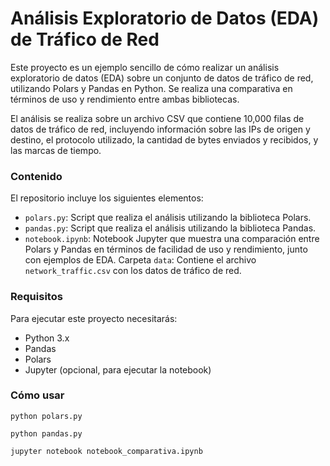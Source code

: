 # Análisis Exploratorio de Datos (EDA) de Tráfico de Red
Este proyecto es un ejemplo sencillo de cómo realizar un análisis exploratorio de datos (EDA) sobre un conjunto de datos de tráfico de red, utilizando Polars y Pandas en Python. Se realiza una comparativa en términos de uso y rendimiento entre ambas bibliotecas.

El análisis se realiza sobre un archivo CSV que contiene 10,000 filas de datos de tráfico de red, incluyendo información sobre las IPs de origen y destino, el protocolo utilizado, la cantidad de bytes enviados y recibidos, y las marcas de tiempo.

### Contenido
El repositorio incluye los siguientes elementos:

- `polars.py`: Script que realiza el análisis utilizando la biblioteca Polars.
- `pandas.py`: Script que realiza el análisis utilizando la biblioteca Pandas.
- `notebook.ipynb`: Notebook Jupyter que muestra una comparación entre Polars y Pandas en términos de facilidad de uso y rendimiento, junto con ejemplos de EDA.
Carpeta `data`: Contiene el archivo `network_traffic.csv` con los datos de tráfico de red.

### Requisitos
Para ejecutar este proyecto necesitarás:

- Python 3.x
- Pandas
- Polars
- Jupyter (opcional, para ejecutar la notebook)

### Cómo usar
```
python polars.py
```
```
python pandas.py
```
```
jupyter notebook notebook_comparativa.ipynb
```